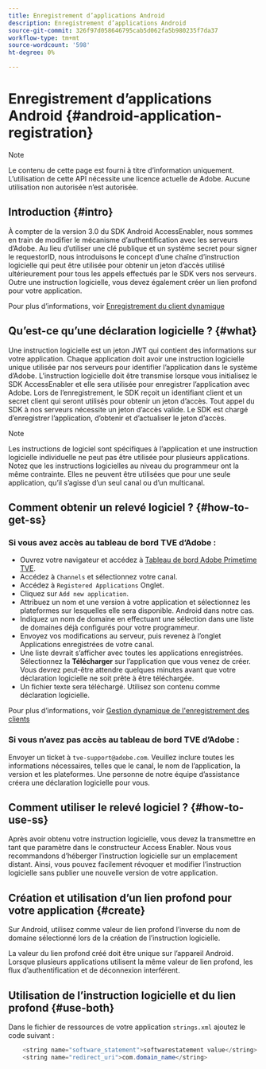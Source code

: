 ```yaml
---
title: Enregistrement d’applications Android
description: Enregistrement d’applications Android
source-git-commit: 326f97d058646795cab5d062fa5b980235f7da37
workflow-type: tm+mt
source-wordcount: '598'
ht-degree: 0%

---
```




# Enregistrement d’applications Android {#android-application-registration}

>[!NOTE]
>
>Le contenu de cette page est fourni à titre d’information uniquement. L’utilisation de cette API nécessite une licence actuelle de Adobe. Aucune utilisation non autorisée n’est autorisée.

## Introduction {#intro}

À compter de la version 3.0 du SDK Android AccessEnabler, nous sommes en train de modifier le mécanisme d’authentification avec les serveurs d’Adobe. Au lieu d’utiliser une clé publique et un système secret pour signer le requestorID, nous introduisons le concept d’une chaîne d’instruction logicielle qui peut être utilisée pour obtenir un jeton d’accès utilisé ultérieurement pour tous les appels effectués par le SDK vers nos serveurs. Outre une instruction logicielle, vous devez également créer un lien profond pour votre application.

Pour plus d’informations, voir [Enregistrement du client dynamique](/help/authentication/dynamic-client-registration.md)

## Qu’est-ce qu’une déclaration logicielle ? {#what}

Une instruction logicielle est un jeton JWT qui contient des informations sur votre application. Chaque application doit avoir une instruction logicielle unique utilisée par nos serveurs pour identifier l’application dans le système d’Adobe. L’instruction logicielle doit être transmise lorsque vous initialisez le SDK AccessEnabler et elle sera utilisée pour enregistrer l’application avec Adobe. Lors de l’enregistrement, le SDK reçoit un identifiant client et un secret client qui seront utilisés pour obtenir un jeton d’accès. Tout appel du SDK à nos serveurs nécessite un jeton d’accès valide. Le SDK est chargé d’enregistrer l’application, d’obtenir et d’actualiser le jeton d’accès.

>[!NOTE]
>
>Les instructions de logiciel sont spécifiques à l’application et une instruction logicielle individuelle ne peut pas être utilisée pour plusieurs applications. Notez que les instructions logicielles au niveau du programmeur ont la même contrainte. Elles ne peuvent être utilisées que pour une seule application, qu’il s’agisse d’un seul canal ou d’un multicanal.

## Comment obtenir un relevé logiciel ? {#how-to-get-ss}

### Si vous avez accès au tableau de bord TVE d’Adobe :

* Ouvrez votre navigateur et accédez à [Tableau de bord Adobe Primetime TVE](https://console.auth.adobe.com).
* Accédez à `Channels` et sélectionnez votre canal.
* Accédez à `Registered Applications` Onglet.
* Cliquez sur `Add new application`.
* Attribuez un nom et une version à votre application et sélectionnez les plateformes sur lesquelles elle sera disponible. Android dans notre cas.
* Indiquez un nom de domaine en effectuant une sélection dans une liste de domaines déjà configurés pour votre programmeur.
* Envoyez vos modifications au serveur, puis revenez à l’onglet Applications enregistrées de votre canal.
* Une liste devrait s’afficher avec toutes les applications enregistrées. Sélectionnez la **Télécharger** sur l’application que vous venez de créer. Vous devrez peut-être attendre quelques minutes avant que votre déclaration logicielle ne soit prête à être téléchargée.
* Un fichier texte sera téléchargé. Utilisez son contenu comme déclaration logicielle.

Pour plus d’informations, voir [Gestion dynamique de l&#39;enregistrement des clients](/help/authentication/dynamic-client-registration-management.md)

### Si vous n’avez pas accès au tableau de bord TVE d’Adobe :

Envoyer un ticket à `tve-support@adobe.com`. Veuillez inclure toutes les informations nécessaires, telles que le canal, le nom de l’application, la version et les plateformes. Une personne de notre équipe d’assistance créera une déclaration logicielle pour vous.

## Comment utiliser le relevé logiciel ? {#how-to-use-ss}

Après avoir obtenu votre instruction logicielle, vous devez la transmettre en tant que paramètre dans le constructeur Access Enabler. Nous vous recommandons d’héberger l’instruction logicielle sur un emplacement distant. Ainsi, vous pouvez facilement révoquer et modifier l’instruction logicielle sans publier une nouvelle version de votre application.

## Création et utilisation d’un lien profond pour votre application {#create}

Sur Android, utilisez comme valeur de lien profond l’inverse du nom de domaine sélectionné lors de la création de l’instruction logicielle.

La valeur du lien profond créé doit être unique sur l’appareil Android. Lorsque plusieurs applications utilisent la même valeur de lien profond, les flux d’authentification et de déconnexion interférent.

## Utilisation de l’instruction logicielle et du lien profond {#use-both}

Dans le fichier de ressources de votre application `strings.xml` ajoutez le code suivant :

```JAVA
    <string name="software_statement">softwarestatement value</string>
    <string name="redirect_uri">com.domain_name</string>
```


